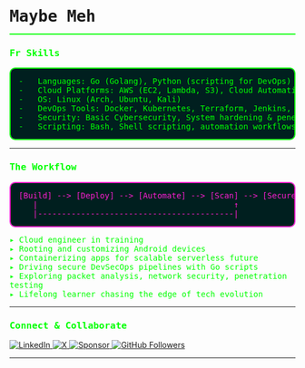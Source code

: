 <h1 style="font-family: monospace; border-bottom: 2px solid #00ff00; padding-bottom: 0.5em;">Maybe Meh</h1>

<h3 style="font-family: monospace; color: #00ff00;">Fr Skills</h3>

<pre style="font-family: monospace; background-color: #001f1f; padding: 1em; border-radius: 10px; border: 2px solid #00ff00; color: #00ff00;">
-   Languages: Go (Golang), Python (scripting for DevOps)
-   Cloud Platforms: AWS (EC2, Lambda, S3), Cloud Automation
-   OS: Linux (Arch, Ubuntu, Kali)
-   DevOps Tools: Docker, Kubernetes, Terraform, Jenkins, Prometheus
-   Security: Basic Cybersecurity, System hardening &amp; penetration testing
-   Scripting: Bash, Shell scripting, automation workflows
</pre>

<hr style="border-color: #15f5c2; border-width: 2px;"/>

<h3 style="font-family: monospace; color: #00ff00;">The Workflow</h3>

<pre style="font-family: monospace; background-color: #001f1f; padding: 1em; border-radius: 10px; border: 2px solid #fa1ed2; color: #fa1ed2;">
[Build] --&gt; [Deploy] --&gt; [Automate] --&gt; [Scan] --&gt; [Secure] --&gt; [Repeat]
   |                                         ↑
   |-----------------------------------------|
</pre>

<ul style="font-family: monospace; color: #00ff00; list-style-type: none; padding-left: 0;">
  <li>▸ Cloud engineer in training</li>
  <li>▸ Rooting and customizing Android devices </li>
  <li>▸ Containerizing apps for scalable serverless future</li>
  <li>▸ Driving secure DevSecOps pipelines with Go scripts</li>
  <li>▸ Exploring packet analysis, network security, penetration testing</li>
  <li>▸ Lifelong learner chasing the edge of tech evolution</li>
</ul>

<hr style="border-color: #15f5c2; border-width: 2px;"/>

<h3 style="font-family: monospace; color: #00ff00;">Connect &amp; Collaborate</h3>

<p>
  <a href="https://www.linkedin.com/in/reja-zaman-7b916d007" target="_blank" rel="noopener noreferrer">
    <img alt="LinkedIn" src="https://img.shields.io/badge/LinkedIn-0077B5?style=for-the-badge&logo=linkedin&logoColor=white" />
  </a>
  <a href="https://x.com/zamanrejaz" target="_blank" rel="noopener noreferrer">
    <img alt="X" src="https://img.shields.io/badge/X-1DA1F2?style=for-the-badge&logo=twitter&logoColor=white" />
  </a>
  <a href="https://github.com/sponsors/zamanlof" target="_blank" rel="noopener noreferrer">
    <img alt="Sponsor" src="https://img.shields.io/github/sponsors/zamanlof?color=00ff00&logoColor=00ff00&logo=github&style=for-the-badge" />
  </a>
  <a href="https://github.com/zamanlof" target="_blank" rel="noopener noreferrer">
    <img alt="GitHub Followers" src="https://img.shields.io/github/followers/zamanlof?color=%2300ff00&logoColor=00ff00&logo=github&style=for-the-badge" />
  </a>
</p>

<hr style="border-color: #15f5c2; border-width: 2px;" />
